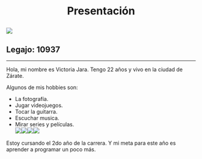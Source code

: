 # <p align="center">Presentación

![](https://66.media.tumblr.com/5ac94956d9e9a073e4b9fa2a9b49d8f5/d4322ebc082dea87-da/s250x400/6a173c86c6d3c762bc4f44d145ee42c15847da16.jpg) <br/>
## Legajo: 10937
___
Hola, mi nombre es Victoria Jara. Tengo 22 años y vivo en la ciudad de Zárate. <br/>

Algunos de mis hobbies son: <br/>
- La fotografía.
- Jugar videojuegos.
- Tocar la guitarra.
- Escuchar musica.
- Mirar series y películas.<br/>
![](https://66.media.tumblr.com/85d6241c52fc7a63bd865247aa3f1926/a44ed2548587c1a1-33/s250x400/6da9e48e86d3c296128aba1a497e64189861026e.jpg)![](https://66.media.tumblr.com/2c96abe1ca23837d6a1639315c65e1aa/2b9aef84c82208e1-85/s250x400/f8ff0c1f41fe85c2d28894b167b9114e86f2dcd7.jpg)![](https://66.media.tumblr.com/15e956ee278f4c1689768f8b4783a970/589c86c7620bb689-94/s250x400/36712f2de5da0c0896314382c7e717be2bb36a34.jpg)![](https://66.media.tumblr.com/4e100c6e4437f9c62e446a5b43f4feb7/589c86c7620bb689-e8/s250x400/1cefd8416b37cd394d07026e04120ce87b576772.jpg) <br/>

Estoy cursando el 2do año de la carrera. Y mi meta para este año es aprender a programar un poco más. <br> 
